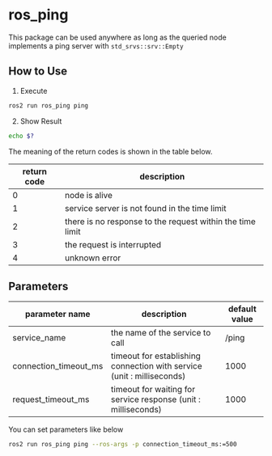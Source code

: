 # ros_ping

This package can be used anywhere as long as the queried node implements a ping server with `std_srvs::srv::Empty`

## How to Use

1. Execute
```bash
ros2 run ros_ping ping
```

2. Show Result
```bash
echo $?
```

The meaning of the return codes is shown in the table below.

| return code | description                                               |
|-------------|-----------------------------------------------------------|
| 0           | node is alive                                             |
| 1           | service server is not found in the time limit             |
| 2           | there is no response to the request within the time limit |
| 3           | the request is interrupted                                |
| 4           | unknown error                                             |

## Parameters

| parameter name        | description                                                            | default value    |
|-----------------------|------------------------------------------------------------------------|------------------|
| service_name          | the name of the service to call                                        | /ping |
| connection_timeout_ms | timeout for establishing connection with service (unit : milliseconds) | 1000             |
| request_timeout_ms    | timeout for waiting for service response (unit : milliseconds)         | 1000             | 

You can set parameters like below
```bash
ros2 run ros_ping ping --ros-args -p connection_timeout_ms:=500

```
